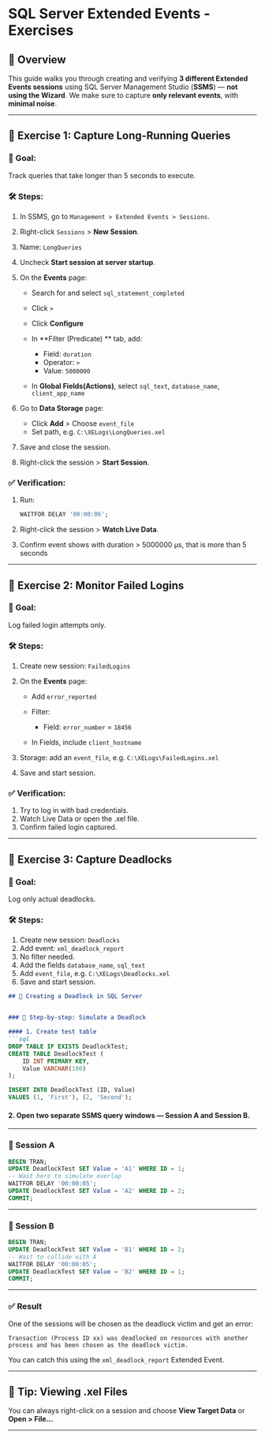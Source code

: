 # SQL Server Extended Events - Exercises

## 📘 Overview

This guide walks you through creating and verifying **3 different Extended Events sessions** using SQL Server Management Studio (**SSMS**) — **not using the Wizard**. We make sure to capture **only relevant events**, with **minimal noise**.

---

## 🧪 Exercise 1: Capture Long-Running Queries

### 🎯 Goal:

Track queries that take longer than 5 seconds to execute.

### 🛠️ Steps:

1. In SSMS, go to `Management > Extended Events > Sessions`.
2. Right-click `Sessions` > **New Session**.
3. Name: `LongQueries`
4. Uncheck **Start session at server startup**.
5. On the **Events** page:

   * Search for and select `sql_statement_completed`
   * Click `>`
   * Click **Configure**
   * In **Filter (Predicate) ** tab, add:

     * Field: `duration`
     * Operator: `>`
     * Value: `5000000`
   * In **Global Fields(Actions)**, select  `sql_text`, `database_name`, `client_app_name` 
6. Go to **Data Storage** page:

   * Click **Add** > Choose `event_file`
   * Set path, e.g. `C:\XELogs\LongQueries.xel`
7. Save and close the session.
8. Right-click the session > **Start Session**.

### ✅ Verification:

1. Run:

   ```sql
   WAITFOR DELAY '00:00:06';
   ```
2. Right-click the session > **Watch Live Data**.
3. Confirm event shows with duration > 5000000 µs, that is more than 5 seconds

---

## 🧪 Exercise 2: Monitor Failed Logins

### 🎯 Goal:

Log failed login attempts only.

### 🛠️ Steps:

1. Create new session: `FailedLogins`
2. On the **Events** page:

   * Add `error_reported`
   * Filter:

     * Field: `error_number` = `18456`
   * In Fields, include `client_hostname`
3. Storage: add an `event_file`, e.g. `C:\XELogs\FailedLogins.xel`
4. Save and start session.

### ✅ Verification:

1. Try to log in with bad credentials.
2. Watch Live Data or open the .xel file.
3. Confirm failed login captured.

---

## 🧪 Exercise 3: Capture Deadlocks

### 🎯 Goal:

Log only actual deadlocks.

### 🛠️ Steps:

1. Create new session: `Deadlocks`
2. Add event: `xml_deadlock_report`
3. No filter needed.
4. Add the fields  `database_name`, `sql_text`
5. Add `event_file`, e.g. `C:\XELogs\Deadlocks.xel`
6. Save and start session.



````md
## 🔄 Creating a Deadlock in SQL Server


### 🧪 Step-by-step: Simulate a Deadlock

#### 1. Create test table
```sql
DROP TABLE IF EXISTS DeadlockTest;
CREATE TABLE DeadlockTest (
    ID INT PRIMARY KEY,
    Value VARCHAR(100)
);

INSERT INTO DeadlockTest (ID, Value)
VALUES (1, 'First'), (2, 'Second');
````

#### 2. Open **two separate SSMS query windows** — Session A and Session B.

---

### 🪩 Session A

```sql
BEGIN TRAN;
UPDATE DeadlockTest SET Value = 'A1' WHERE ID = 1;
-- Wait here to simulate overlap
WAITFOR DELAY '00:00:05';
UPDATE DeadlockTest SET Value = 'A2' WHERE ID = 2;
COMMIT;
```

---

### 🪩 Session B

```sql
BEGIN TRAN;
UPDATE DeadlockTest SET Value = 'B1' WHERE ID = 2;
-- Wait to collide with A
WAITFOR DELAY '00:00:05';
UPDATE DeadlockTest SET Value = 'B2' WHERE ID = 1;
COMMIT;
```

---

### ✅ Result

One of the sessions will be chosen as the deadlock victim and get an error:

```
Transaction (Process ID xx) was deadlocked on resources with another process and has been chosen as the deadlock victim.
```

You can catch this using the `xml_deadlock_report` Extended Event.




---

## 📂 Tip: Viewing .xel Files

You can always right-click on a session and choose **View Target Data** or **Open > File...**

---
